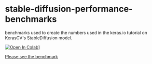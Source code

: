 # stable-diffusion-performance-benchmarks

benchmarks used to create the numbers used in the keras.io tutorial on KerasCV's StableDiffusion model.

[![Open In Colab](https://colab.research.google.com/assets/colab-badge.svg)](https://colab.research.google.com/github/lukewood/stable-diffusion-performance-benchmarks/blob/master/benchmark_stable_diffusion.ipynb)]

[Please see the benchmark](https://github.com/LukeWood/stable-diffusion-performance-benchmarks/blob/master/benchmark_stable_diffusion.ipynb)
